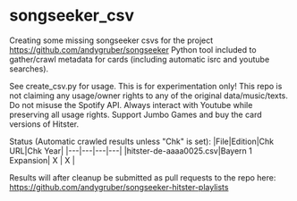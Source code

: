 # songseeker_csv
Creating some missing songseeker csvs for the project https://github.com/andygruber/songseeker
Python tool included to gather/crawl metadata for cards (including automatic isrc and youtube searches).

See create_csv.py for usage. This is for experimentation only! This repo is not claiming any usage/owner rights to any of the original data/music/texts.
Do not misuse the Spotify API. Always interact with Youtube while preserving all usage rights. 
Support Jumbo Games and buy the card versions of Hitster.

Status (Automatic crawled results unless "Chk" is set):
|File|Edition|Chk URL|Chk Year|
|---|---|---|---|
|hitster-de-aaaa0025.csv|Bayern 1 Expansion| X | X |


Results will after cleanup be submitted as pull requests to the repo here:
https://github.com/andygruber/songseeker-hitster-playlists

